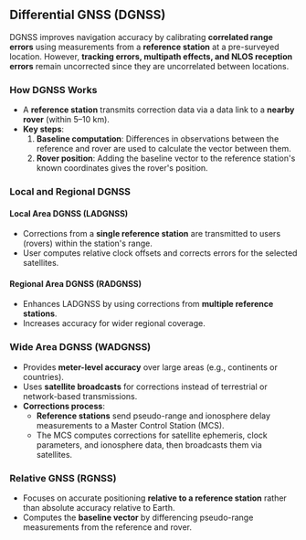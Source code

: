 ## Differential GNSS (DGNSS)

DGNSS improves navigation accuracy by calibrating **correlated range errors** using measurements from a **reference station** at a pre-surveyed location. However, **tracking errors, multipath effects, and NLOS reception errors** remain uncorrected since they are uncorrelated between locations.

### How DGNSS Works

* A **reference station** transmits correction data via a data link to a **nearby rover** (within 5–10 km).
* **Key steps**:
  1. **Baseline computation**: Differences in observations between the reference and rover are used to calculate the vector between them.
  2. **Rover position**: Adding the baseline vector to the reference station's known coordinates gives the rover's position.

### Local and Regional DGNSS

#### Local Area DGNSS (LADGNSS)

* Corrections from a **single reference station** are transmitted to users (rovers) within the station's range.
* User computes relative clock offsets and corrects errors for the selected satellites.

#### Regional Area DGNSS (RADGNSS)

* Enhances LADGNSS by using corrections from **multiple reference stations**.
* Increases accuracy for wider regional coverage.

### Wide Area DGNSS (WADGNSS)

* Provides **meter-level accuracy** over large areas (e.g., continents or countries).
* Uses **satellite broadcasts** for corrections instead of terrestrial or network-based transmissions.
* **Corrections process**:
  * **Reference stations** send pseudo-range and ionosphere delay measurements to a Master Control Station (MCS).
  * The MCS computes corrections for satellite ephemeris, clock parameters, and ionosphere data, then broadcasts them via satellites.

### Relative GNSS (RGNSS)

* Focuses on accurate positioning **relative to a reference station** rather than absolute accuracy relative to Earth.
* Computes the **baseline vector** by differencing pseudo-range measurements from the reference and rover.
